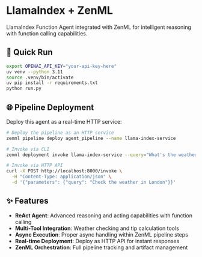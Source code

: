 # LlamaIndex + ZenML

LlamaIndex Function Agent integrated with ZenML for intelligent reasoning with function calling capabilities.

## 🚀 Quick Run

```bash
export OPENAI_API_KEY="your-api-key-here"
uv venv --python 3.11
source .venv/bin/activate
uv pip install -r requirements.txt
python run.py
```

## 🌐 Pipeline Deployment

Deploy this agent as a real-time HTTP service:

```bash
# Deploy the pipeline as an HTTP service
zenml pipeline deploy agent_pipeline --name llama-index-service

# Invoke via CLI
zenml deployment invoke llama-index-service --query="What's the weather in New York and calculate a tip for a $50 bill?"

# Invoke via HTTP API
curl -X POST http://localhost:8000/invoke \
  -H "Content-Type: application/json" \
  -d '{"parameters": {"query": "Check the weather in London"}}'
```

## ✨ Features

- **ReAct Agent**: Advanced reasoning and acting capabilities with function calling
- **Multi-Tool Integration**: Weather checking and tip calculation tools
- **Async Execution**: Proper async handling within ZenML pipeline steps
- **Real-time Deployment**: Deploy as HTTP API for instant responses
- **ZenML Orchestration**: Full pipeline tracking and artifact management